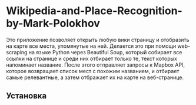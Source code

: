 # Wikipedia-and-Place-Recognition-by-Mark-Polokhov

Это приложение позволяет открыть любую вики страницу и отобразить на карте все места, упомянутые на ней.
Делается это при помощи web-scraping на языке Python через Beautiful Soup, который собирает все ссылки на странице и среди них отбирает только те, текст которых напоминает название.
После этого отправляет запросы к Mapbox API, которое возвращает список мест с похожим названием, и отбирает самые релевантные, а затем отбражает их на карте на веб-странице. 

## Установка

